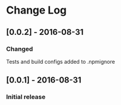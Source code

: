 # Change Log

## [0.0.2] - 2016-08-31
### Changed
Tests and build configs added to .npmignore

## [0.0.1] - 2016-08-31
### Initial release